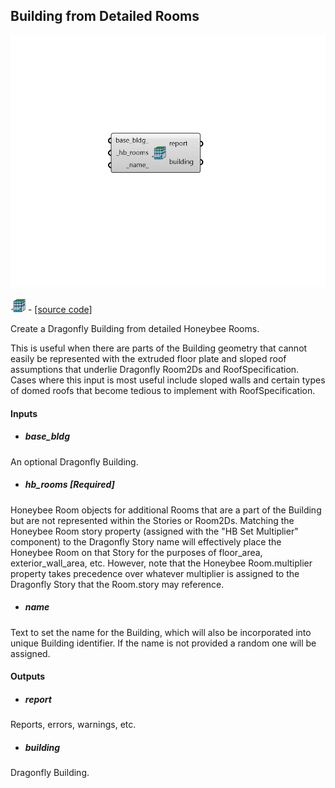 ## Building from Detailed Rooms

![](../../images/components/Building_from_Detailed_Rooms.png)

![](../../images/icons/Building_from_Detailed_Rooms.png) - [[source code]](https://github.com/ladybug-tools/dragonfly-grasshopper/blob/master/dragonfly_grasshopper/src//DF%20Building%20from%20Detailed%20Rooms.py)


Create a Dragonfly Building from detailed Honeybee Rooms. 

This is useful when there are parts of the Building geometry that cannot easily be represented with the extruded floor plate and sloped roof assumptions that underlie Dragonfly Room2Ds and RoofSpecification. Cases where this input is most useful include sloped walls and certain types of domed roofs that become tedious to implement with RoofSpecification. 



#### Inputs
* ##### base_bldg 
An optional Dragonfly Building. 
* ##### hb_rooms [Required]
Honeybee Room objects for additional Rooms that are a part of the Building but are not represented within the Stories or Room2Ds. Matching the Honeybee Room story property (assigned with the "HB Set Multiplier" component) to the Dragonfly Story name will effectively place the Honeybee Room on that Story for the purposes of floor_area, exterior_wall_area, etc. However, note that the Honeybee Room.multiplier property takes precedence over whatever multiplier is assigned to the Dragonfly Story that the Room.story may reference. 
* ##### name 
Text to set the name for the Building, which will also be incorporated into unique Building identifier. If the name is not provided a random one will be assigned. 

#### Outputs
* ##### report
Reports, errors, warnings, etc. 
* ##### building
Dragonfly Building. 